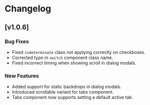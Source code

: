 # Changelog

## [v1.0.6]

### Bug Fixes
- Fixed `indeterminate` class not applying correctly on checkboxes.
- Corrected typo in `switch` component class name.
- Fixed incorrect timing when showing scroll in dialog modals.

### New Features
- Added support for static backdrops in dialog modals.
- Introduced scrollable variant for tabs component.
- Tabs component now supports setting a default active tab.
